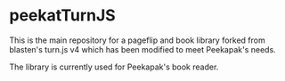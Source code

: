 # peekatTurnJS
This is the main repository for a pageflip and book library forked from blasten's turn.js v4 which has been modified to meet Peekapak's needs.

The library is currently used for Peekapak's book reader.
